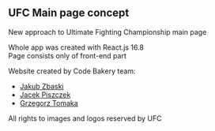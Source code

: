 ## UFC Main page concept

New approach to Ultimate Fighting Championship main page<br>

Whole app was created with React.js 16.8<br>
Page consists only of front-end part<br>

Website created by Code Bakery team:
- [Jakub Zbaski](https://github.com/Zbaskik)
- [Jacek Piszczek](https://github.com/jace3k)
- [Grzegorz Tomaka](https://github.com/grzesiektomaka)

All rights to images and logos reserved by UFC
